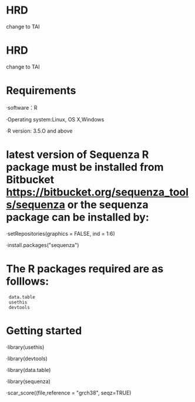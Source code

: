 # HRD
change to TAI
# HRD
change to TAI
# Requirements
·software：R

·Operating system:Linux, OS X,Windows

·R version: 3.5.O and above

# latest version of Sequenza R package must be installed from Bitbucket https://bitbucket.org/sequenza_tools/sequenza  or the sequenza package can be installed by:

·setRepositories(graphics = FALSE, ind = 1:6)

·install.packages("sequenza")

# The R packages required are as folllows:

     data.table
     usethis
     devtools
     
# Getting started

 ·library(usethis)
 
 ·library(devtools)
 
 ·library(data.table)
 
 
 ·library(sequenza)
 
 ·scar_score((file,reference = "grch38", seqz=TRUE)
